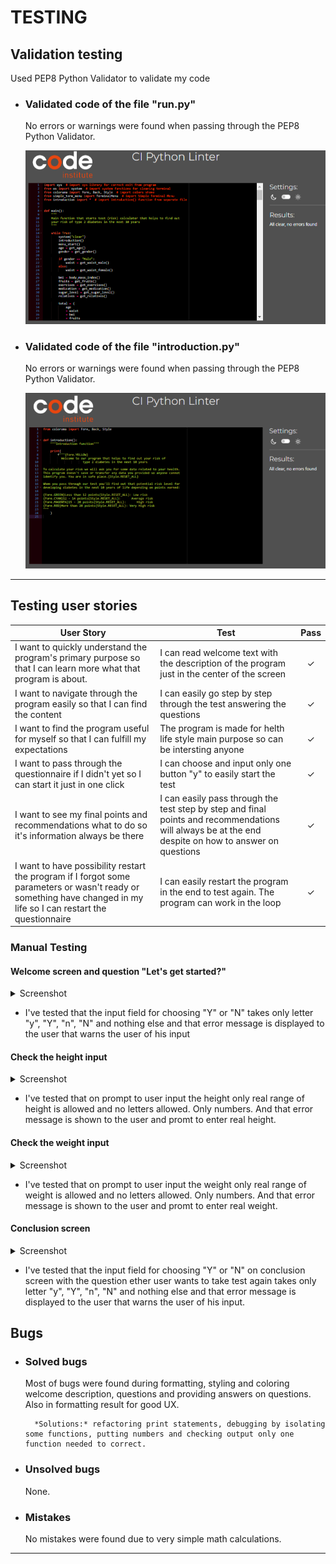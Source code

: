 # TESTING

## Validation testing

Used PEP8 Python Validator to validate my code

+ ### Validated code of the file "run.py"
  No errors or warnings were found when passing through the PEP8 Python Validator.

  ![run.py Validated](documentation/run.png)
        
+ ### Validated code of the file "introduction.py"
  No errors or warnings were found when passing through the PEP8 Python Validator.

  ![introduction.py Validated](documentation/intro.png)


---

## Testing user stories
 
User Story |  Test | Pass
--- | --- | :---:
I want to quickly understand the program's primary purpose so that I can learn more what that program is about. | I can read welcome text with the description of the program just in the center of the screen | &check;​
I want to navigate through the program easily so that I can find the content | I can easily go step by step through the test answering the questions | &check;​
I want to find the program useful for myself so that I can fulfill my expectations | The program is made for helth life style main purpose so can be intersting anyone| &check;
I want to pass through the questionnaire if I didn't yet so I can start it just in one click | I can choose and input only one button "y" to easily start the test | &check;
I want to see my final points and recommendations what to do so it's information always be there | I can easily pass through the test step by step and final points and recommendations will always be at the end despite on how to answer on questions | &check;
I want to have possibility restart the program if I forgot some parameters or wasn't ready or something have changed in my life so I can restart the questionnaire | I can easily restart the program in the end to test again. The program can work in the loop | &check;

 ### Manual Testing

 #### Welcome screen and question "Let's get started?"

<details><summary>Screenshot</summary>
<img src="documentation/welcome.png">
</details>

  - I've tested that the input field for choosing "Y" or "N" takes only  letter "y", "Y", "n", "N" and nothing else and that error message is displayed to the user that warns the user of his input

 #### Check the height input 

<details><summary>Screenshot</summary>
<img src="documentation/height.png">
</details>

   - I've tested that on prompt to user input the height only real range of height is allowed and no letters allowed. Only numbers. And that  error message is shown to the user and promt to enter real height.

 #### Check the weight input 

<details><summary>Screenshot</summary>
<img src="documentation/weight.png">
</details>

  - I've tested that on prompt to user input the weight only real range of weight is allowed and no letters allowed. Only numbers. And that  error message is shown to the user and promt to enter real weight.

 #### Conclusion screen

<details><summary>Screenshot</summary>
<img src="documentation/result.png">
</details>

  - I've tested that the input field for choosing "Y" or "N" on conclusion screen with the question ether user wants to take test again takes only letter "y", "Y", "n", "N" and nothing else and that error message is displayed to the user that warns the user of his input.


## Bugs
+ ### Solved bugs
    Most of bugs were found during formatting, styling and coloring welcome description, questions and providing answers on questions. Also in formatting result for good UX.
    
        *Solutions:* refactoring print statements, debugging by isolating some functions, putting numbers and checking output only one function needed to correct.

+ ### Unsolved bugs
    None.

+ ### Mistakes
    No mistakes were found due to very simple math calculations.    
---